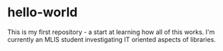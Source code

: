 # hello-world
This is my first repository - a start at learning how all of this works. I'm currently an MLIS student investigating IT oriented aspects of libraries. 
